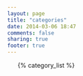 ```yaml
---
layout: page
title: "categories"
date: 2014-03-06 18:47
comments: false
sharing: true
footer: true
---
```


<div id="blog-categories">
  <ul>
    {% category_list %}
  </ul>
</div>

